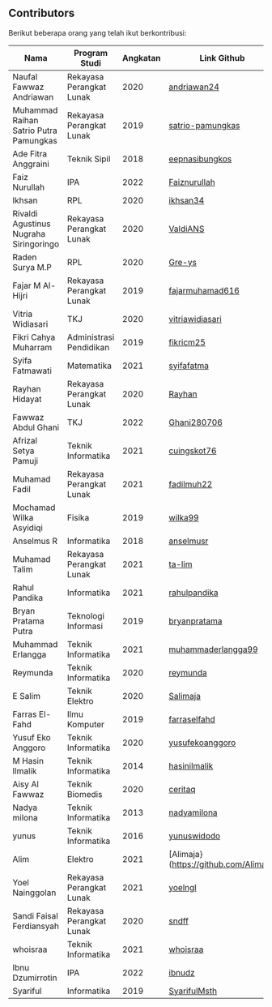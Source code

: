 ## Contributors

Berikut beberapa orang yang telah ikut berkontribusi:

| Nama | Program Studi | Angkatan | Link Github
| --- | --- | --- | --- |
| Naufal Fawwaz Andriawan | Rekayasa Perangkat Lunak | 2020 | [andriawan24](https://github.com/andriawan24) |
| Muhammad Raihan Satrio Putra Pamungkas | Rekayasa Perangkat Lunak | 2019 | [satrio-pamungkas](https://github.com/satrio-pamungkas) |
| Ade Fitra Anggraini | Teknik Sipil | 2018 | [eepnasibungkos](https://github.com/eepnasibungkos) |
| Faiz Nurullah | IPA | 2022 | [Faiznurullah](https://github.com/faiznurullah)|
| Ikhsan | RPL | 2020 | [ikhsan34](https://github.com/ikhsan34) |
| Rivaldi Agustinus Nugraha Siringoringo | Rekayasa Perangkat Lunak | 2020 | [ValdiANS](https://github.com/ValdiANS) |
| Raden Surya M.P | RPL | 2020 | [Gre-ys](https://github.com/Gre-ys) |
| Fajar M Al-Hijri | Rekayasa Perangkat Lunak | 2019 | [fajarmuhamad616](https://github.com/fajarmuhamad616) |
| Vitria Widiasari| TKJ | 2020 | [vitriawidiasari](https://github.com/vitriawidiasari) |
| Fikri Cahya Muharram | Administrasi Pendidikan | 2019 | [fikricm25](https://github.com/fikricm25) |
| Syifa Fatmawati | Matematika | 2021 | [syifafatma](https://github.com/syifafatma) |
| Rayhan Hidayat | Rekayasa Perangkat Lunak | 2020 | [Rayhan](https://github.com/rayhan212) |
| Fawwaz Abdul Ghani | TKJ | 2022 | [Ghani280706](https://github.com/Ghani280706) |
| Afrizal Setya Pamuji | Teknik Informatika | 2021 | [cuingskot76](https://github.com/cuingskot76) |
| Muhamad Fadil | Rekayasa Perangkat Lunak | 2021 | [fadilmuh22](https://github.com/fadilmuh22) |
| Mochamad Wilka Asyidiqi | Fisika | 2019 | [wilka99](https://github.com/wilka99) |
| Anselmus R | Informatika | 2018 | [anselmusr](https://github.com/anselmusr) |
| Muhamad Talim | Rekayasa Perangkat Lunak | 2021 | [ta-lim](https://github.com/ta-lim) |
| Rahul Pandika | Informatika | 2021 | [rahulpandika](https://github.com/rahulpandika) |
| Bryan Pratama Putra | Teknologi Informasi | 2019 | [bryanpratama](https://github.com/bryanpratama) |
| Muhammad Erlangga | Teknik Informatika | 2021 | [muhammaderlangga99](https://github.com/muhammaderlangga99) |
| Reymunda | Teknik Informatika | 2020 | [reymunda](https://github.com/reymunda) |
| E Salim | Teknik Elektro | 2020 | [Salimaja](https://github.com/Salimaja) |
| Farras El-Fahd | Ilmu Komputer | 2019 |  [farraselfahd](https://github.com/farraselfahd) |
| Yusuf Eko Anggoro | Teknik Informatika | 2020 | [yusufekoanggoro](https://github.com/yusufekoanggoro) |
| M Hasin Ilmalik | Teknik Informatika | 2014 | [hasinilmalik](https://github.com/hasinilmalik) |
| Aisy Al Fawwaz | Teknik Biomedis | 2020 | [ceritaq](https://https://github.com/ceritaq) |
| Nadya milona | Teknik Informatika | 2013 | [nadyamilona](https://github.com/nadyamilona) |
| yunus | Teknik Informatika | 2016 | [yunuswidodo](https://github.com/yunuswidodo) |
| Alim | Elektro | 2021 | [Alimaja}(https://github.com/Alimaja)
| Yoel Nainggolan | Rekayasa Perangkat Lunak | 2021 | [yoelngl](https://github.com/yoelngl) |
| Sandi Faisal Ferdiansyah | Rekayasa Perangkat Lunak | 2020 | [sndff](https://github.com/sndff) |
| whoisraa | Teknik Informatika | 2021 | [whoisraa](https://github.com/whoisraa) |
| Ibnu Dzumirrotin | IPA | 2022 | [ibnudz](https://github.com/ibnudz) |
| Syariful | Informatika | 2019 | [SyarifulMsth](https://github.com/SyarifulMsth) |


